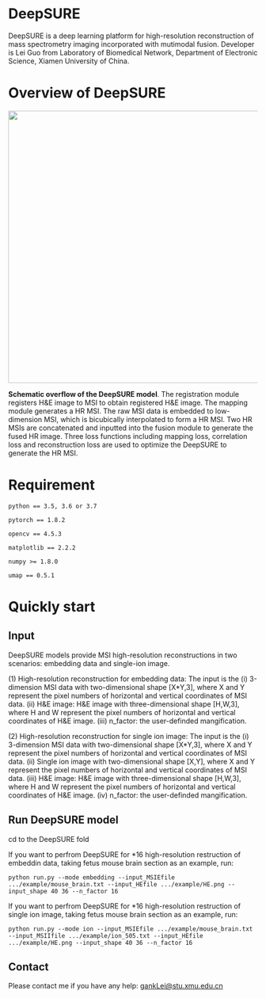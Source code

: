 # DeepSURE
DeepSURE is a deep learning platform for high-resolution reconstruction of mass spectrometry imaging incorporated with mutimodal fusion.
Developer is Lei Guo from Laboratory of Biomedical Network, Department of Electronic Science, Xiamen University of China.

# Overview of DeepSURE

<div align=center>
<img src="https://user-images.githubusercontent.com/70273368/230378358-129af693-2e52-4197-a037-600dce0b6bac.png" width="800" height="550" /><br/>
</div>

__Schematic overflow of the DeepSURE model__. The registration module registers H&E image to MSI to obtain registered H&E image. 
The mapping module generates a HR MSI. The raw MSI data is embedded to low-dimension MSI, which is bicubically interpolated to form a HR MSI. 
Two HR MSIs are concatenated and inputted into the fusion module to generate the fused HR image. 
Three loss functions including mapping loss, correlation loss and reconstruction loss are used to optimize the DeepSURE to generate the HR MSI.

# Requirement

    python == 3.5, 3.6 or 3.7
    
    pytorch == 1.8.2
    
    opencv == 4.5.3
    
    matplotlib == 2.2.2

    numpy >= 1.8.0
    
    umap == 0.5.1
    
# Quickly start

## Input

DeepSURE models provide MSI high-resolution reconstructions in two scenarios: embedding data and single-ion image.

(1) High-resolution reconstruction for embedding data: The input is the (i) 3-dimension MSI data with two-dimensional shape [X*Y,3], where X and Y represent the pixel numbers of horizontal and vertical coordinates of MSI data. (ii) H&E image: H&E image with three-dimensional shape [H,W,3], where H and W represent the pixel numbers of horizontal and vertical coordinates of H&E image. (iii) n_factor: the user-definded mangification.

(2) High-resolution reconstruction for single ion image: The input is the (i) 3-dimension MSI data with two-dimensional shape [X*Y,3], where X and Y represent the pixel numbers of horizontal and vertical coordinates of MSI data. (ii) Single ion image with two-dimensional shape [X,Y], where X and Y represent the pixel numbers of horizontal and vertical coordinates of MSI data. (iii) H&E image: H&E image with three-dimensional shape [H,W,3], where H and W represent the pixel numbers of horizontal and vertical coordinates of H&E image. (iv) n_factor: the user-definded mangification.

## Run DeepSURE model

cd to the DeepSURE fold

If you want to perfrom DeepSURE for *16 high-resolution restruction of embeddin data, taking fetus mouse brain section as an example, run:
    
    python run.py --mode embedding --input_MSIEfile .../example/mouse_brain.txt --input_HEfile .../example/HE.png --input_shape 40 36 --n_factor 16 
    
If you want to perfrom DeepSURE for *16 high-resolution restruction of single ion image, taking fetus mouse brain section as an example, run:

    python run.py --mode ion --input_MSIEfile .../example/mouse_brain.txt --input_MSIIfile .../example/ion_505.txt --input_HEfile .../example/HE.png --input_shape 40 36 --n_factor 16 

## Contact

Please contact me if you have any help: gankLei@stu.xmu.edu.cn



